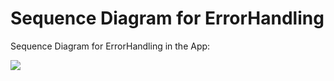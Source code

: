 # Sequence Diagram for ErrorHandling

Sequence Diagram for ErrorHandling in the App:

![](http://www.plantuml.com/plantuml/png/hLHDJy904BttLuoSoW4JhqG8CM9Cr1FUaCFQ7UZ6xRRPsOhyUzjfSDDbKI4quICxxxtPDw-P6JbXNLtef13AhAqe44Z2tDhIGYwCrCfi4bsM5MIw90HHLGaqpoApY8PWD8K5sa-L8S4OiXop3y2MJGmJse71RNUKGFTuHiFcLezj9xGmxdeY7wPCUjrLEDmp--YGtUiF-AN8xObyaUxSb0wK0UshSUa1mvyRsFW5YSG6dt2tN0sQDbLDUUnsQ2J_Hqq8kY7vKVnft68HTttQrNugC86rqWvjUXKeef6z26z7erw6jRLeN9ZYkjQQc166wTy4ZvapkNMbIo5JRoM4H2QnGVSGeD9pPh7thwYLMtYvk1ZFuHUryERBrL5JB1MuEeKU6MMZG7cvJGzaRbP3_yv9HOKY4kyQZwV4XJjXuJ0UNul6Sk_bBv9Bg7TUCDuq-j66Vi94_ilpyufItinr8QgK8J2PTXaXUnb6Tez4ZGubLy9Mfws4owy5lngwt_OpQxxgGdy3)

<!--
@startuml
mainframe sd Error handling
loop close app
    Screens -> Services : check errors
    alt new error
        Services -> ErrorHandler : handleError(errorType)
        ErrorHandler -> ErrorHandler : check error exist
        alt error not in list
            ErrorHandler -> "errorList:MessageKey[]" : push(errorType)
        end
    else less errors
        Services -> ErrorHandler : remError(errorType)
        ErrorHandler -> "errorList:MessageKey[]" : errorList = filter(!errorType)
    end
    Screens <-- Services : current errors
    alt fullscreen error
        Screens -> fullscreenErrors: reload()
        fullscreenErrors -> ErrorHandler : getFullscreenErrors()
        ErrorHandler -> "errorList:MessageKey[]" : filter(isFullScreenError)
        ErrorHandler <-- "errorList:MessageKey[]" : fullscreenErrors[]
        fullscreenErrors <-- ErrorHandler : fullscreenErrors[]
        fullscreenErrors -> fullscreenErrors : show(fullscreenErrors[1])
    else dismissable error
        Screens -> errorBar : reload()
        errorBar -> ErrorHandler : getDismissableErrors()
        ErrorHandler -> "errorList:MessageKey[]" : filter(isDismissableError)
        ErrorHandler <-- "errorList:MessageKey[]" : dismissableErrors[]
        errorBar <-- ErrorHandler : dismissableErrors[]
        errorBar -> errorBar : dismissableErrors\n.map(error => show(error))
        alt error deleted
            errorBar-> ErrorHandler : remError(errorType)
            ErrorHandler -> "errorList:MessageKey[]" : errorList = filter(!errorType)
        end
    end
end
@enduml
-->
